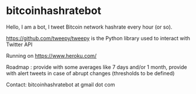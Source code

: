 # bitcoinhashratebot

Hello, I am a bot, I tweet Bitcoin network hashrate every hour (or so).

https://github.com/tweepy/tweepy is the Python library used to interact with Twitter API

Running on https://www.heroku.com/


Roadmap : provide with some averages like 7 days and/or 1 month, provide with alert tweets in case of abrupt changes (thresholds to be defined) 


Contact: bitcoinhashratebot at gmail dot com
